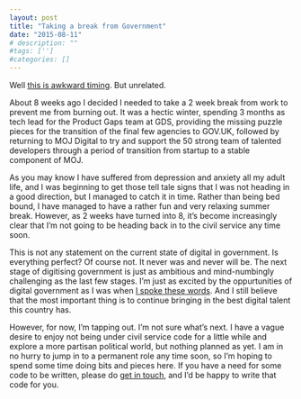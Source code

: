 ```yaml
---
layout: post
title: "Taking a break from Government"
date: "2015-08-11"
# description: ""
#tags: ['']
#categories: []
---
```


Well [this is awkward timing](https://gds.blog.gov.uk/2015/08/11/keep-calm-and-carry-on/). But unrelated.

About 8 weeks ago I decided I needed to take a 2 week break from work to prevent me from burning out. It was a hectic winter, spending 3 months as tech lead for the Product Gaps team at GDS, providing the missing puzzle pieces for the transition of the final few agencies to GOV.UK, followed by returning to MOJ Digital to try and support the 50 strong team of talented developers through a period of transition from startup to a stable component of MOJ.

As you may know I have suffered from depression and anxiety all my adult life, and I was beginning to get those tell tale signs that I was not heading in a good direction, but I managed to catch it in time. Rather than being bed bound, I have managed to have a rather fun and very relaxing summer break. However, as 2 weeks have turned into 8, it’s become increasingly clear that I’m not going to be heading back in to the civil service any time soon.

This is not any statement on the current state of digital in government. Is everything perfect? Of course not. It never was and never will be. The next stage of digitising government is just as ambitious and mind-numbingly challenging as the last few stages. I’m just as excited by the oppurtunities of digital government as I was when [I spoke these words](https://medium.com/@abscond/they-may-have-the-money-but-we-have-the-tools-of-technology-e2d93386555f). And I still believe that the most important thing is to continue bringing in the best digital talent this country has.

However, for now, I’m tapping out. I’m not sure what’s next. I have a vague desire to enjoy not being under civil service code for a little while and explore a more partisan political world, but nothing planned as yet. I am in no hurry to jump in to a permanent role any time soon, so I’m hoping to spend some time doing bits and pieces here. If you have a need for some code to be written, please do [get in touch](james@abscond.org), and I’d be happy to write that code for you.
